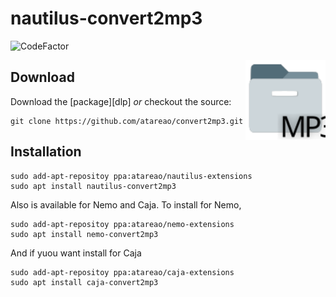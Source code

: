 # nautilus-convert2mp3

![CodeFactor](https://www.codefactor.io/repository/github/signalr/signalr/badge?style=plastic)

<img src="./data/nautilus-convert2mp3.svg" align="right"
     title="Nautilus Convert MP3" width="128" height="128">


## Download

Download the [package][dlp] *or* checkout the source:
```
git clone https://github.com/atareao/convert2mp3.git

```
    
## Installation

```
sudo add-apt-repositoy ppa:atareao/nautilus-extensions
sudo apt install nautilus-convert2mp3
```

Also is available for Nemo and Caja. To install for Nemo,

```
sudo add-apt-repositoy ppa:atareao/nemo-extensions
sudo apt install nemo-convert2mp3
```

And if yuou want install for Caja

```
sudo add-apt-repositoy ppa:atareao/caja-extensions
sudo apt install caja-convert2mp3
```

